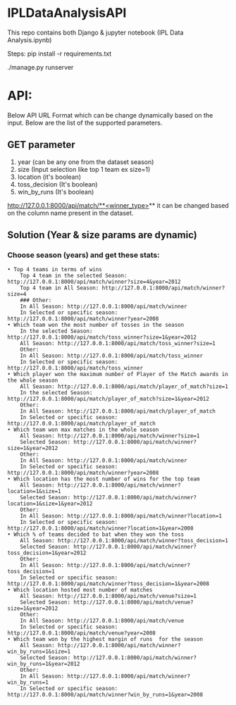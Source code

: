 # IPLDataAnalysisAPI

This repo contains both Django & jupyter notebook (IPL Data Analysis.ipynb)

Steps:
pip install -r requirements.txt

./manage.py runserver 

# API:

Below API URL Format which can be change dynamically based on the input.
Below are the list of the supported parameters.

## GET parameter
1. year (can be any one from the dataset season)
2. size (Input selection like top 1 team ex size=1)
3. location (it's boolean)
4. toss_decision (It's boolean)
5. win_by_runs (It's boolean)


http://127.0.0.1:8000/api/match/**<winner_type>** it can be changed based on the column name present in the dataset.

## Solution (Year & size params are dynamic)

### Choose season (years) and get these stats:
    • Top 4 teams in terms of wins
        Top 4 team in the selected Season: http://127.0.0.1:8000/api/match/winner?size=4&year=2012
        Top 4 team in All Season: http://127.0.0.1:8000/api/match/winner?size=4
        ### Other:
        In All Season: http://127.0.0.1:8000/api/match/winner
        In Selected or specific season: http://127.0.0.1:8000/api/match/winner?year=2008
    • Which team won the most number of tosses in the season
        In the selected Season: http://127.0.0.1:8000/api/match/toss_winner?size=1&year=2012
        All Season: http://127.0.0.1:8000/api/match/toss_winner?size=1
        Other:
        In All Season: http://127.0.0.1:8000/api/match/toss_winner
        In Selected or specific season: http://127.0.0.1:8000/api/match/toss_winner
    • Which player won the maximum number of Player of the Match awards in the whole season
        All Season: http://127.0.0.1:8000/api/match/player_of_match?size=1
        In the selected Season: http://127.0.0.1:8000/api/match/player_of_match?size=1&year=2012
        Other:
        In All Season: http://127.0.0.1:8000/api/match/player_of_match
        In Selected or specific season: http://127.0.0.1:8000/api/match/player_of_match
    • Which team won max matches in the whole season
        All Season: http://127.0.0.1:8000/api/match/winner?size=1
        Selected Season: http://127.0.0.1:8000/api/match/winner?size=1&year=2012
        Other:
        In All Season: http://127.0.0.1:8000/api/match/winner
        In Selected or specific season: http://127.0.0.1:8000/api/match/winner?year=2008
    • Which location has the most number of wins for the top team
        All Season: http://127.0.0.1:8000/api/match/winner?location=1&size=1
        Selected Season: http://127.0.0.1:8000/api/match/winner?location=1&size=1&year=2012
        Other:
        In All Season: http://127.0.0.1:8000/api/match/winner?location=1
        In Selected or specific season: http://127.0.0.1:8000/api/match/winner?location=1&year=2008
    • Which % of teams decided to bat when they won the toss
        All Season: http://127.0.0.1:8000/api/match/winner?toss_decision=1
        Selected Season: http://127.0.0.1:8000/api/match/winner?toss_decision=1&year=2012
        Other:
        In All Season: http://127.0.0.1:8000/api/match/winner?toss_decision=1
        In Selected or specific season: http://127.0.0.1:8000/api/match/winner?toss_decision=1&year=2008
    • Which location hosted most number of matches 
        All Season: http://127.0.0.1:8000/api/match/venue?size=1
        Selected Season: http://127.0.0.1:8000/api/match/venue?size=1&year=2012
        Other:
        In All Season: http://127.0.0.1:8000/api/match/venue
        In Selected or specific season: http://127.0.0.1:8000/api/match/venue?year=2008
    • Which team won by the highest margin of runs  for the season
        All Season: http://127.0.0.1:8000/api/match/winner?win_by_runs=1&size=1
        Selected Season: http://127.0.0.1:8000/api/match/winner?win_by_runs=1&year=2012
        Other:
        In All Season: http://127.0.0.1:8000/api/match/winner?win_by_runs=1
        In Selected or specific season: http://127.0.0.1:8000/api/match/winner?win_by_runs=1&year=2008
